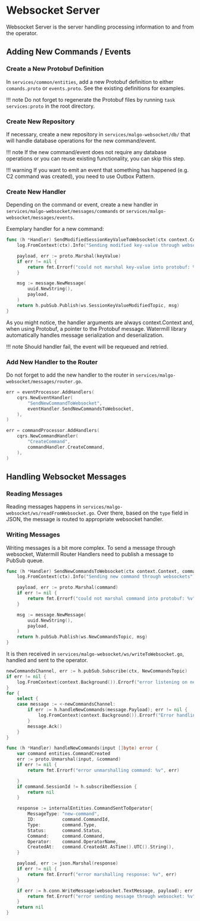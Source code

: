 # Websocket Server

Websocket Server is the server handling processing information to and from the operator.

## Adding New Commands / Events

### Create a New Protobuf Definition

In `services/common/entities`, add a new Protobuf definition to either `comands.proto` or `events.proto`. See the existing definitions for examples.

!!! note
    Do not forget to regenerate the Protobuf files by running `task services:proto` in the root directory.

### Create New Repository

If necessary, create a new repository in `services/malgo-websocket/db/` that will handle database operations for the new command/event.

!!! note
    If the new command/event does not require any database operations or you can reuse existing functionality, you can skip this step.

!!! warning
    If you want to emit an event that something has happened (e.g. C2 command was created), you need to use Outbox Pattern.

### Create New Handler

Depending on the command or event, create a new handler in `services/malgo-websocket/messages/commands` or `services/malgo-websocket/messages/events`.

Exemplary handler for a new command:

```go
func (h *Handler) SendModifiedSessionKeyValueToWebsocket(ctx context.Context, keyValue *entities.SessionKeyValueModified) error {
    log.FromContext(ctx).Info("Sending modified key-value through websockets")

    payload, err := proto.Marshal(keyValue)
    if err != nil {
        return fmt.Errorf("could not marshal key-value into protobuf: %v", err)
    }

    msg := message.NewMessage(
        uuid.NewString(),
        payload,
    )
    return h.pubSub.Publish(ws.SessionKeyValueModifiedTopic, msg)
}
```

As you might notice, the handler arguments are always context.Context and, when using Protobuf, a pointer to the Protobuf message.
Watermill library automatically handles message serialization and deserialization.

!!! note
    Should handler fail, the event will be requeued and retried.

### Add New Handler to the Router

Do not forget to add the new handler to the router in `services/malgo-websocket/messages/router.go`.

```go
err = eventProcessor.AddHandlers(
    cqrs.NewEventHandler(
        "SendNewCommandToWebsocket",
        eventHandler.SendNewCommandsToWebsocket,
    ),
)

err = commandProcessor.AddHandlers(
    cqrs.NewCommandHandler(
        "CreateCommand",
        commandHandler.CreateCommand,
    ),
)
```

## Handling Websocket Messages

### Reading Messages

Reading messages happens in `services/malgo-websocket/ws/readFromWebsocket.go`. Over there, based on the `type` field in JSON, the message is routed to appropriate websocket handler.

### Writing Messages

Writing messages is a bit more complex. To send a message through websocket, Watermill Router Handlers need to publish a message to PubSub queue.

```go hl_lines="13"
func (h *Handler) SendNewCommandsToWebsocket(ctx context.Context, command *entities.CommandCreated) error {
    log.FromContext(ctx).Info("Sending new command through websockets")

    payload, err := proto.Marshal(command)
    if err != nil {
        return fmt.Errorf("could not marshal command into protobuf: %v", err)
    }

    msg := message.NewMessage(
        uuid.NewString(),
        payload,
    )
    return h.pubSub.Publish(ws.NewCommandsTopic, msg)
}
```

It is then received in `services/malgo-websocket/ws/writeToWebsocket.go`, handled and sent to the operator.

```go
newCommandsChannel, err := h.pubSub.Subscribe(ctx, NewCommandsTopic)
if err != nil {
    log.FromContext(context.Background()).Errorf("error listening on new commands channel")
}
for {
    select {
    case message := <-newCommandsChannel:
        if err := h.handleNewCommands(message.Payload); err != nil {
            log.FromContext(context.Background()).Errorf("Error handling new command: %v", err)
        }
        message.Ack()
    }
}
```

```go
func (h *Handler) handleNewCommands(input []byte) error {
    var command entities.CommandCreated
    err := proto.Unmarshal(input, &command)
    if err != nil {
        return fmt.Errorf("error unmarshalling command: %v", err)

    }
    if command.SessionId != h.subscribedSession {
        return nil
    }

    response := internalEntities.CommandSentToOperator{
        MessageType: "new-command",
        ID:          command.CommandId,
        Type:        command.Type,
        Status:      command.Status,
        Command:     command.Command,
        Operator:    command.OperatorName,
        CreatedAt:   command.CreatedAt.AsTime().UTC().String(),
    }

    payload, err := json.Marshal(response)
    if err != nil {
        return fmt.Errorf("error marshalling response: %v", err)
    }

    if err := h.conn.WriteMessage(websocket.TextMessage, payload); err != nil {
        return fmt.Errorf("error sending message through websocket: %v", err)
    }
    return nil
}
```
